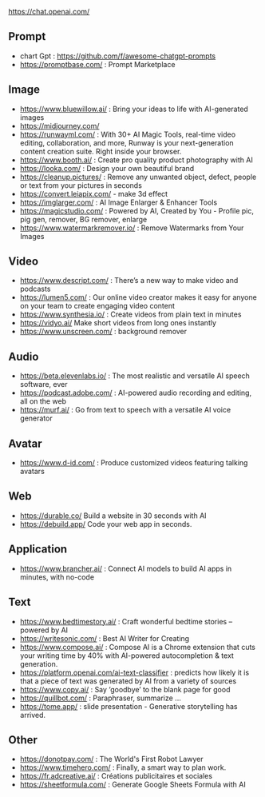

https://chat.openai.com/

## Prompt

- chart Gpt : https://github.com/f/awesome-chatgpt-prompts
- https://promptbase.com/ : Prompt Marketplace


## Image

- https://www.bluewillow.ai/  : Bring your ideas to life with AI-generated images
- https://midjourney.com/ 
- https://runwayml.com/ : With 30+ AI Magic Tools, real-time video editing, collaboration, and more, Runway is your next-generation content creation suite. Right inside your browser.
- https://www.booth.ai/ : Create pro quality product photography with AI
- https://looka.com/ : Design your own beautiful brand
- https://cleanup.pictures/ : Remove any unwanted object, defect, people or text from your pictures in seconds
- https://convert.leiapix.com/ - make 3d effect
- https://imglarger.com/ : AI Image Enlarger & Enhancer Tools
- https://magicstudio.com/ : Powered by AI, Created by You - Profile pic, pig gen, remover, BG remover, enlarge
- https://www.watermarkremover.io/ : Remove Watermarks from Your Images

## Video

- https://www.descript.com/  : There’s a new way to make video and podcasts
- https://lumen5.com/ : Our online video creator makes it easy for anyone
on your team to create engaging video content
- https://www.synthesia.io/ : Create videos from plain text in minutes
- https://vidyo.ai/ Make short videos
from long ones instantly
- https://www.unscreen.com/ : background remover

## Audio

- https://beta.elevenlabs.io/ : The most realistic and versatile AI speech software, ever
- https://podcast.adobe.com/ : AI-powered audio recording and editing, all on the web
- https://murf.ai/ : Go from text to speech with a versatile AI voice generator

## Avatar

- https://www.d-id.com/ : Produce customized videos featuring talking avatars

## Web

- https://durable.co/ Build a website in 30 seconds with AI
- https://debuild.app/ Code your web app in seconds.

## Application

- https://www.brancher.ai/ : Connect AI models to build AI apps in
minutes, with no-code


## Text

- https://www.bedtimestory.ai/  : Craft wonderful bedtime stories – powered by AI
- https://writesonic.com/ : Best AI Writer for Creating
- https://www.compose.ai/ : Compose AI is a Chrome extension that cuts your writing time by 40% with AI-powered autocompletion & text generation.
- https://platform.openai.com/ai-text-classifier : predicts how likely it is that a piece of text was generated by AI from a variety of sources
- https://www.copy.ai/ : Say ‘goodbye’ to the blank page for good
- https://quillbot.com/ : Paraphraser, summarize ...
- https://tome.app/ : slide presentation - Generative storytelling
has arrived.



## Other

- https://donotpay.com/  : The World's First Robot Lawyer
- https://www.timehero.com/  : Finally, a smart way to plan work.
- https://fr.adcreative.ai/ : Créations publicitaires et sociales
- https://sheetformula.com/  : Generate Google Sheets Formula with AI
